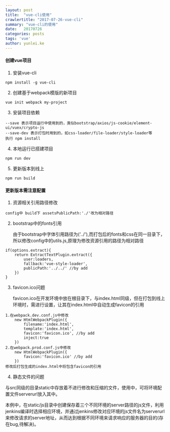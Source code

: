 ```yaml
---
layout: post
title:  "vue-cli使用"
crawlertitle: "2017-07-26-vue-cli"
summary: "vue-cli的使用"
date:   20170726
categories: posts
tags: 'vue'
author: yunlei.ke
---
```

#### 创建vue项目

1. 安装vue-cli
``` 
npm install -g vue-cli
```

2. 创建基于webpack模版的新项目
```
vue init webpack my-project
```

3. 安装项目依赖
```
--save 表示项目运行中使用到的，类似bootstrap/axios/js-cookie/element-ui/vuex/crypto-js
--save-dev 表示打包时用到的，如css-loader/file-loader/style-loader等
执行 npm install
```

4. 本地运行已搭建项目
```
npm run dev
```

5. 更新版本到线上
```
npm run build
```

#### 更新版本需注意配置
1. 资源相关引用路径修改
```
config中 build下 assetsPublicPath:'./'改为相对路径
```
2. bootstrap中的fonts引用
  
    由于bootstrap中字体引用路径为('../'),而打包后的fonts和css在同一目录下，所以修改config中的utils.js,原理为修改资源引用的路径为相对路径
```
if(options.extract){
    return ExtractTextPlugin.extract({
        user:loaders,
        fallback:'vue-style-loader',
        publicPath:'../../' //by add
    })
}
```

3. favicon.ico问题

    favicon.ico在开发环境中放在根目录下，与index.html同级，但在打包到线上环境时，需进行设置，让其在index.html中自动生成favicon的引用
```
1.在webpack.dev.conf.js中修改
    new HtmlWebpackPlugin({
        filename:'index.html',
        template:'index.html',
        favicon:'favicon.ico', //by add
        inject:true
    })
2.在webpack.prod.conf.js中修改
    new HtmlWebpackPlugin({
        favicon:'favicon.ico' //by add
    })
修改后打包生成的index.html中将包含favicon的引用
```

4. 静态文件的问题
  
与src同级的目录static中存放着不进行修改和压缩的文件，使用中，可将环境配置文件serverurl放入其中。
  
本例中，在static/js目录中创建保存着三个不同环境的server路径的js文件，利用jenkins编译时选择相应环境，并通过jenkins修改对应环境的js文件名为serverurl来修改请求的server地址，从而达到根据不同环境来请求响应的服务器的目的(存在bug,待解决)。